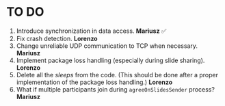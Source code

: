 # TO DO

1. Introduce synchronization in data access. **Mariusz** :white_check_mark:
2. Fix crash detection. **Lorenzo**
3. Change unreliable UDP communication to TCP when necessary. **Mariusz**
4. Implement package loss handling (especially during slide sharing). **Lorenzo**
5. Delete all the *sleeps* from the code. (This should be done after a proper implementation of the package loss handling.) **Lorenzo**
6. What if multiple participants join during `agreeOnSlidesSender` process? **Mariusz**
